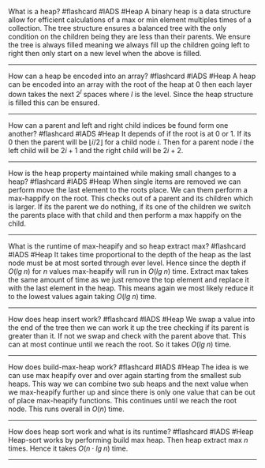 What is a heap? #flashcard #IADS #Heap
	A binary heap is a data structure allow for efficient calculations of a max or min element multiples times of a collection. The tree structure ensures a balanced tree with the only condition on the children being they are less than their parents. We ensure the tree is always filled meaning we always fill up the children going left to right then only start on a new level when the above is filled.

---
How can a heap be encoded into an array? #flashcard #IADS #Heap 
	A heap can be encoded into an array with the root of the heap at 0 then each layer down takes the next $2^l$ spaces where $l$ is the level. Since the heap structure is filled this can be ensured.

---
How can a parent and left and right child indices be found form one another? #flashcard #IADS #Heap 
	It depends of if the root is at 0 or 1. If its 0 then the parent will be $\lfloor i/2\rfloor$ for a child node $i$. Then for a parent node $i$ the left child will be $2i+1$ and the right child will be $2i+2$.

---
How is the heap property maintained while making small changes to a heap? #flashcard #IADS #Heap 
	When single items are removed we can perform move the last element to the roots place. We can them perform a max-happify on the root. This checks out of a parent and its children which is larger. If its the parent we do nothing, if its one of the children we switch the parents place with that child and then perform a max happify on the child.

---
What is the runtime of max-heapify and so heap extract max? #flashcard #IADS #Heap 
	It takes time proportional to the depth of the heap as the last node must be at most sorted through ever level. Hence since the depth if $O(lg\hspace{3pt}n)$ for $n$ values max-heapify will run in $O(lg\hspace{3pt}n)$ time. Extract max takes the same amount of time as we just remove the top element and replace it with the last element in the heap. This means again we most likely reduce it to the lowest values again taking $O(lg\hspace{3pt}n)$ time.

---
How does heap insert work? #flashcard #IADS #Heap 
	We swap a value into the end of the tree then we can work it up the tree checking if its parent is greater than it. If not we swap and check with the parent above that. This can at most continue until we reach the root. So it takes $O(lg\hspace{3pt}n)$ time.

---
How does build-max-heap work? #flashcard #IADS #Heap 
	The idea is we can use max heapify over and over again starting from the smallest sub heaps. This way we can combine two sub heaps and the next value when we max-heapify further up and since there is only one value that can be out of place max-heapify functions. This continues until we reach the root node. This runs overall in $O(n)$ time.

---
How does heap sort work and what is its runtime? #flashcard #IADS #Heap 
	Heap-sort works by performing build max heap. Then heap extract max $n$ times. Hence it takes $O(n\cdot lg\hspace{3pt}n)$ time.

---